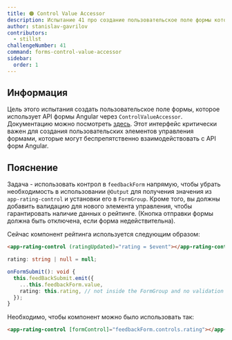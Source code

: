 ```yaml
---
title: 🟠 Control Value Accessor
description: Испытание 41 про создание пользовательское поле формы которое использует интерфейс ControlValueAccessor.
author: stanislav-gavrilov
contributors:
  - stillst
challengeNumber: 41
command: forms-control-value-accessor
sidebar:
  order: 1
---
```


## Информация

Цель этого испытания создать пользовательское поле формы, которое использует API формы Angular через `ControlValueAccessor`. Документацию можно посмотреть [здесь](https://angular.io/api/forms/ControlValueAccessor). Этот интерфейс критически важен для создания пользовательских элементов управления формами, которые могут беспрепятственно взаимодействовать с API форм Angular.

## Пояснение

Задача - использовать контрол в `feedbackForm` напрямую, чтобы убрать необходимость в использовании `@Output` для получения значения из `app-rating-control` и установки его в `FormGroup`.
Кроме того, вы должны добавить валидацию для нового элемента управления, чтобы гарантировать наличие данных о рейтинге. (Кнопка отправки формы должна быть отключена, если форма недействительна).

Сейчас компонент рейтинга используется следующим образом:

```html
<app-rating-control (ratingUpdated)="rating = $event"></app-rating-control>
```

```ts
rating: string | null = null;

onFormSubmit(): void {
  this.feedBackSubmit.emit({
    ...this.feedbackForm.value,
    rating: this.rating, // not inside the FormGroup and no validation
  });
}
```

Необходимо, чтобы компонент можно было использовать так:

```html
<app-rating-control [formControl]="feedbackForm.controls.rating"></app-rating-control>
```

